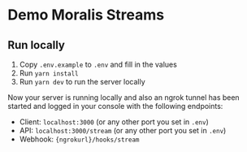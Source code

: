 # Demo Moralis Streams

## Run locally

1. Copy `.env.example` to `.env` and fill in the values
2. Run `yarn install`
3. Run `yarn dev` to run the server locally

Now your server is running locally and also an ngrok tunnel has been started and logged in your console with the following endpoints:

- Client: `localhost:3000` (or any other port you set in `.env`)
- API: `localhost:3000/stream` (or any other port you set in `.env`)
- Webhook: `{ngrokurl}/hooks/stream`
